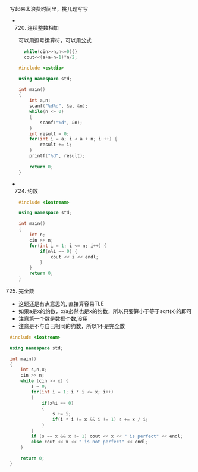 写起来太浪费时间里，挑几题写写

- 720. 连续整数相加

  可以用逗号运算符，可以用公式
  ```c++
    while(cin>>n,n<=0){}
    cout<<(a+a+n-1)*n/2;
  ```

  ```c++
  #include <cstdio>

  using namespace std;

  int main()
  {
      int a,n;
      scanf("%d%d", &a, &n);
      while(n <= 0)
      {
          scanf("%d", &n);
      }
      int result = 0;
      for(int i = a; i < a + n; i ++) {
          result += i;
      }
      printf("%d", result);
      
      return 0;
  }
  ```

- 724. 约数
  ```C++
  #include <iostream>

  using namespace std;

  int main()
  {
      int n;
      cin >> n;
      for(int i = 1; i <= n; i++) {
          if(n%i == 0) {
              cout << i << endl;
          }
      }
      return 0;
  }
  ```

725. 完全数
  - 这题还是有点意思的, 直接算容易TLE
  - 如果a是x的约数，x/a必然也是x的约数，所以只要算小于等于sqrt(x)的即可
  - 注意第一个数是数据个数,没用
  - 注意是不与自己相同的约数，所以1不是完全数
  ```c++
  #include <iostream>

  using namespace std;

  int main()
  {
      int s,n,x;
      cin >> n;
      while (cin >> x) {
          s = 0;
          for(int i = 1; i * i <= x; i++)
          {
              if(x%i == 0)
              {
                  s += i;
                  if(i * i != x && i != 1) s += x / i;
              }
          }
          if (s == x && x != 1) cout << x << " is perfect" << endl;
          else cout << x << " is not perfect" << endl;
      }
      
      return 0;
  }
  ```